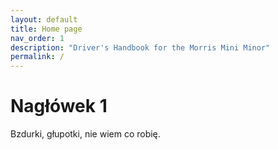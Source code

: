 ```yaml
---
layout: default
title: Home page
nav_order: 1
description: "Driver's Handbook for the Morris Mini Minor"
permalink: /
---
```


# Nagłówek 1 
Bzdurki, głupotki, nie wiem co robię. 
